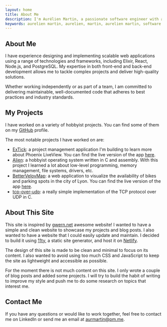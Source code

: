 ```yaml
---
layout: home
title: About Me
description: I'm Aurélien Martin, a passionate software engineer with a focus on fullstack web development.
keywords: aurelien martin, aurelien, martin, aurelien martin, software engineer, software developer, fullstack developer, fullstack web developer, web developer, web engineer, react developer, react engineer, nodejs developer, nodejs engineer, javascript developer, javascript engineer, typescript developer, typescript engineer, postgresql developer, postgresql engineer, reactjs developer, reactjs engineer, nodejs developer, nodejs engineer, javascript developer, javascript engineer, typescript developer, typescript engineer, postgresql developer, postgresql engineer
---
```


## About Me

I have experience designing and implementing scalable web applications using a range of technologies and frameworks, including Elixir, React, Node.js, and PostgreSQL. My expertise in both front-end and back-end development allows me to tackle complex projects and deliver high-quality solutions.

Whether working independently or as part of a team, I am committed to delivering maintainable, well-documented code that adheres to best practices and industry standards.

## My Projects

I have worked on a variety of hobbyist projects. You can find some of them on my [GitHub](https://github.com/aurmartin) profile.

The most notable projects I have worked on are:
- [ExTick](https://github.com/aurmartin/extick): a project management application I'm building to learn more about Phoenix LiveView. You can find the live version of the app [here](https://extick.aurmartin.fr/).
- [Alien](https://github.com/aurmartin/Alien): a hobbyist operating system written in C and assembly. With this project I learned a lot about low-level programming, memory management, file systems, drivers, etc.
- [BetterVelovMap](https://github.com/aurmartin/bettervelov): a web application to visualize the availability of bikes and parking spots in the city of Lyon. You can find the live version of the app [here](https://velov.aurmartin.fr/).
- [tcp-over-udp](https://github.com/aurmartin/tcp-over-udp): a really simple implementation of the TCP protocol over UDP in C.

## About This Site

This site is inspired by [gwern.net](https://www.gwern.net/) awesome website! I wanted to have a simple and clean website to showcase my projects and blog posts. I also wanted to have a website that I could easily update and maintain. I decided to build it using [11ty](https://www.11ty.dev/), a static site generator, and host it on [Netlify](https://www.netlify.com/).

The design of this site is made to be clean and minimal to focus on its content. I also wanted to avoid using too much CSS and JavaScript to keep the site as lightweight and accessible as possible.

For the moment there is not much content on this site. I only wrote a couple of blog posts and added some projects. I will try to build the habit of writing to improve my style and push me to do some research on topics that interest me.

## Contact Me

If you have any questions or would like to work together, feel free to contact me on LinkedIn or send me an email at [aurmartin@pm.me](mailto:aurmartin@pm.me).
